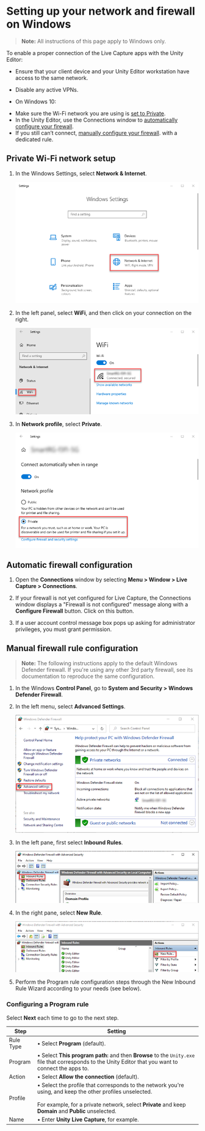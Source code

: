 # Setting up your network and firewall on Windows

>**Note:** All instructions of this page apply to Windows only.

To enable a proper connection of the Live Capture apps with the Unity Editor:

-   Ensure that your client device and your Unity Editor workstation have access to the same network.

-   Disable any active VPNs.

-   On Windows 10:
  * Make sure the Wi-Fi network you are using is [set to Private](#private-wi-fi-network-setup).
  * In the Unity Editor, use the Connections window to [automatically configure your firewall](#automatic-firewall-configuration).
  * If you still can’t connect, [manually configure your firewall](#manual-firewall-rule-configuration). with a dedicated rule.

## Private Wi-Fi network setup

1.  In the Windows Settings, select **Network & Internet**.

    ![](images/network-windows-settings.png)

2.  In the left panel, select **WiFi**, and then click on your connection on the right.

    ![](images/network-wifi.png)

3.  In **Network profile**, select **Private**.

    ![](images/network-private.png)

## Automatic firewall configuration

1.  Open the **Connections** window by selecting **Menu > Window > Live Capture > Connections**.

2.  If your firewall is not yet configured for Live Capture, the Connections window displays a "Firewall is not configured" message along with a **Configure Firewall** button. Click on this button.

3.  If a user account control message box pops up asking for administrator privileges, you must grant permission.

## Manual firewall rule configuration

> **Note:** The following instructions apply to the default Windows Defender firewall. If you're using any other 3rd party firewall, see its documentation to reproduce the same configuration.

1.  In the Windows **Control Panel**, go to **System and Security > Windows Defender Firewall**.

2.  In the left menu, select **Advanced Settings**.

    ![](images/firewall-advanced-settings.png)

3.  In the left pane, first select **Inbound Rules**.

    ![](images/firewall-inbound-rules.png)

4.  In the right pane, select **New Rule**.

    ![](images/firewall-new-rule.png)

5.  Perform the Program rule configuration steps through the New Inbound Rule Wizard according to your needs (see below).  

### Configuring a Program rule

Select **Next** each time to go to the next step.

| **Step**  | **Setting** |
|-----------|-------------|
| Rule Type | • Select **Program** (default). |
| Program   | • Select **This program path:** and then **Browse** to the `Unity.exe` file that corresponds to the Unity Editor that you want to connect the apps to. |
| Action    | • Select **Allow the connection** (default). |
| Profile   | • Select the profile that corresponds to the network you're using, and keep the other profiles unselected.<br /><br />For example, for a private network, select **Private** and keep **Domain** and **Public** unselected. |
| Name      | • Enter **Unity Live Capture**, for example. |
